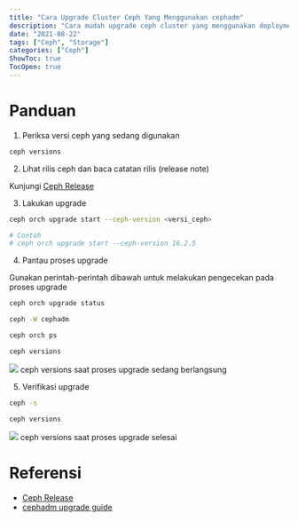 ```yaml
---
title: "Cara Upgrade Cluster Ceph Yang Menggunakan cephadm"
description: "Cara mudah upgrade ceph cluster yang menggunakan deployment tools cephadm"
date: "2021-08-22"
tags: ["Ceph", "Storage"]
categories: ["Ceph"]
ShowToc: true
TocOpen: true
---
```


# Panduan
1. Periksa versi ceph yang sedang digunakan
```bash
ceph versions
```

2. Lihat rilis ceph dan baca catatan rilis (release note)

Kunjungi [Ceph Release](https://docs.ceph.com/en/latest/releases/index.html)

3. Lakukan upgrade
```bash
ceph orch upgrade start --ceph-version <versi_ceph>

# Contoh
# ceph orch upgrade start --ceph-version 16.2.5
```

4. Pantau proses upgrade  

Gunakan perintah-perintah dibawah untuk melakukan pengecekan pada proses upgrade
```bash
ceph orch upgrade status

ceph -W cephadm

ceph orch ps

ceph versions
```
![](/images/cephadm-upgrade-before.png)
ceph versions saat proses upgrade sedang berlangsung
 
5. Verifikasi upgrade
```bash
ceph -s

ceph versions
```
![](/images/cephadm-upgrade-after.png)
ceph versions saat proses upgrade selesai

# Referensi
- [Ceph Release](https://docs.ceph.com/en/latest/releases/index.html)
- [cephadm upgrade guide](https://docs.ceph.com/en/latest/cephadm/upgrade/)